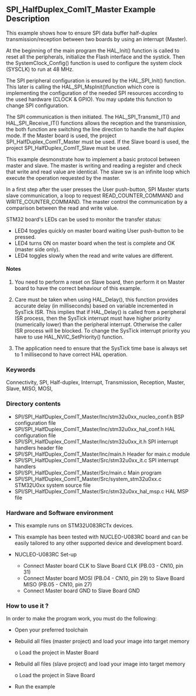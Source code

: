 ## <b>SPI_HalfDuplex_ComIT_Master Example Description</b>

This example shows how to ensure SPI data buffer half-duplex transmission/reception 
between two boards by using an interrupt (Master).


At the beginning of the main program the HAL_Init() function is called to reset 
all the peripherals, initialize the Flash interface and the systick.
Then the SystemClock_Config() function is used to configure the system
clock (SYSCLK) to run at 48 MHz.

The SPI peripheral configuration is ensured by the HAL_SPI_Init() function.
This later is calling the HAL_SPI_MspInit()function which core is implementing
the configuration of the needed SPI resources according to the used hardware (CLOCK & 
GPIO). You may update this function to change SPI configuration.

The SPI communication is then initiated.
The HAL_SPI_Transmit_IT() and HAL_SPI_Receive_IT() functions allows the reception 
and the transmission, the both function are switching the line direction to handle 
the half duplex mode.
If the Master board is used, the project SPI_HalfDuplex_ComIT_Master must be used.
If the Slave board is used, the project SPI_HalfDuplex_ComIT_Slave must be used.

This example desmonstrate how to implement a basic protocol between master and slave. 
The master is writing and reading a register and check that write and read value are 
identical. The slave sw is an infinite loop which execute the operation requested by 
the master.

In a first step after the user presses the User push-button, SPI Master starts slave communication, 
a loop to request READ_COUNTER_COMMAND and WRITE_COUNTER_COMMAND. The master control the 
communication by a comparison between the read and write value. 

STM32 board's LEDs can be used to monitor the transfer status:

 - LED4 toggles quickly on master board waiting User push-button to be pressed.
 - LED4 turns ON on master board when the test is complete and OK (master side only).
 - LED4 toggles slowly when the read and write values are different.   

#### <b>Notes</b>

1. You need to perform a reset on Slave board, then perform it on Master board
      to have the correct behaviour of this example.

2. Care must be taken when using HAL_Delay(), this function provides accurate delay (in milliseconds)
      based on variable incremented in SysTick ISR. This implies that if HAL_Delay() is called from
      a peripheral ISR process, then the SysTick interrupt must have higher priority (numerically lower)
      than the peripheral interrupt. Otherwise the caller ISR process will be blocked.
      To change the SysTick interrupt priority you have to use HAL_NVIC_SetPriority() function.
      
3. The application need to ensure that the SysTick time base is always set to 1 millisecond
      to have correct HAL operation.
	  
### <b>Keywords</b>

Connectivity, SPI, Half-duplex, Interrupt, Transmission, Reception, Master, Slave, MISO, MOSI,

### <b>Directory contents</b>

  - SPI/SPI_HalfDuplex_ComIT_Master/Inc/stm32u0xx_nucleo_conf.h     BSP configuration file
  - SPI/SPI_HalfDuplex_ComIT_Master/Inc/stm32u0xx_hal_conf.h    HAL configuration file
  - SPI/SPI_HalfDuplex_ComIT_Master/Inc/stm32u0xx_it.h          SPI interrupt handlers header file
  - SPI/SPI_HalfDuplex_ComIT_Master/Inc/main.h                  Header for main.c module  
  - SPI/SPI_HalfDuplex_ComIT_Master/Src/stm32u0xx_it.c          SPI interrupt handlers
  - SPI/SPI_HalfDuplex_ComIT_Master/Src/main.c                  Main program
  - SPI/SPI_HalfDuplex_ComIT_Master/Src/system_stm32u0xx.c      STM32U0xx system source file
  - SPI/SPI_HalfDuplex_ComIT_Master/Src/stm32u0xx_hal_msp.c     HAL MSP file
  

### <b>Hardware and Software environment</b>

  - This example runs on STM32U083RCTx devices.
    
  - This example has been tested with NUCLEO-U083RC board and can be
    easily tailored to any other supported device and development board.

  - NUCLEO-U083RC Set-up
    - Connect Master board CLK  to Slave Board CLK  (PB.03 - CN10, pin 31)
    - Connect Master board MOSI (PB.04 - CN10, pin 29) to Slave Board MISO (PB.05 - CN10, pin 27)
    - Connect Master board GND  to Slave Board GND

### <b>How to use it ?</b> 

In order to make the program work, you must do the following:

 - Open your preferred toolchain
 - Rebuild all files (master project) and load your image into target memory
 
    o Load the project in Master Board

 - Rebuild all files (slave project) and load your image into target memory

    o Load the project in Slave Board

 - Run the example

